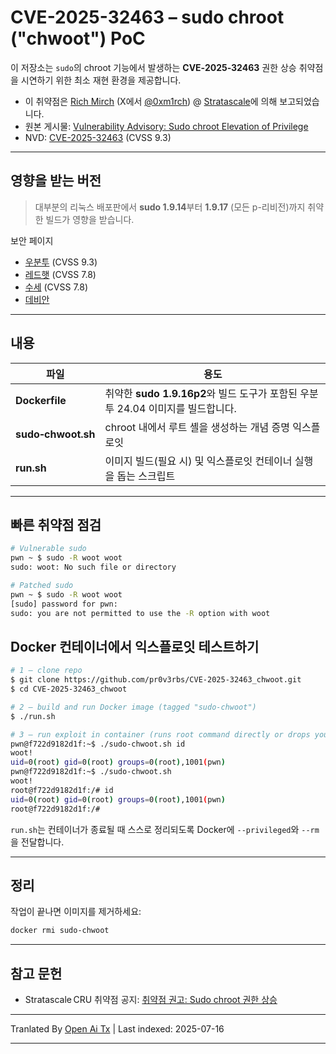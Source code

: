 ﻿
# CVE-2025-32463 – sudo chroot ("chwoot") PoC

이 저장소는 `sudo`의 chroot 기능에서 발생하는 **CVE‑2025‑32463** 권한 상승 취약점을 시연하기 위한 최소 재현 환경을 제공합니다.
- 이 취약점은 [Rich Mirch](https://www.stratascale.com/team/rich-mirch) (X에서 [@0xm1rch](https://x.com/0xm1rch)) @ [Stratascale](https://www.stratascale.com/)에 의해 보고되었습니다.
- 원본 게시물: [Vulnerability Advisory: Sudo chroot Elevation of Privilege](https://www.stratascale.com/vulnerability-alert-CVE-2025-32463-sudo-chroot)
- NVD: [CVE-2025-32463](https://nvd.nist.gov/vuln/detail/CVE-2025-32463) (CVSS 9.3)

---

## 영향을 받는 버전

> 대부분의 리눅스 배포판에서 **sudo 1.9.14**부터 **1.9.17** (모든 p-리비전)까지 취약한 빌드가 영향을 받습니다.

보안 페이지
- [우분투](https://ubuntu.com/security/CVE-2025-32463) (CVSS 9.3)
- [레드햇](https://access.redhat.com/security/cve/cve-2025-32463) (CVSS 7.8)
- [수세](https://www.suse.com/security/cve/CVE-2025-32463.html) (CVSS 7.8)
- [데비안](https://security-tracker.debian.org/tracker/CVE-2025-32463)

---

## 내용

| 파일                | 용도                                                                                  |
| ------------------ | ---------------------------------------------------------------------------------- |
| **Dockerfile**     | 취약한 **sudo 1.9.16p2**와 빌드 도구가 포함된 우분투 24.04 이미지를 빌드합니다.     |
| **sudo‑chwoot.sh** | chroot 내에서 루트 셸을 생성하는 개념 증명 익스플로잇                                |
| **run.sh**         | 이미지 빌드(필요 시) 및 익스플로잇 컨테이너 실행을 돕는 스크립트                      |

---

## 빠른 취약점 점검

```bash
# Vulnerable sudo
pwn ~ $ sudo -R woot woot
sudo: woot: No such file or directory

# Patched sudo
pwn ~ $ sudo -R woot woot
[sudo] password for pwn:
sudo: you are not permitted to use the -R option with woot
```
## Docker 컨테이너에서 익스플로잇 테스트하기


```bash
# 1 – clone repo
$ git clone https://github.com/pr0v3rbs/CVE-2025-32463_chwoot.git
$ cd CVE-2025-32463_chwoot

# 2 – build and run Docker image (tagged "sudo-chwoot")
$ ./run.sh

# 3 – run exploit in container (runs root command directly or drops you into a root shell)
pwn@f722d9182d1f:~$ ./sudo-chwoot.sh id
woot!
uid=0(root) gid=0(root) groups=0(root),1001(pwn)
pwn@f722d9182d1f:~$ ./sudo-chwoot.sh
woot!
root@f722d9182d1f:/# id
uid=0(root) gid=0(root) groups=0(root),1001(pwn)
root@f722d9182d1f:/#
```
`run.sh`는 컨테이너가 종료될 때 스스로 정리되도록 Docker에 `--privileged`와 `--rm`을 전달합니다.

---

## 정리

작업이 끝나면 이미지를 제거하세요:


```bash
docker rmi sudo-chwoot
```
---

## 참고 문헌

- Stratascale CRU 취약점 공지: [취약점 권고: Sudo chroot 권한 상승](https://www.stratascale.com/vulnerability-alert-CVE-2025-32463-sudo-chroot)



---

Tranlated By [Open Ai Tx](https://github.com/OpenAiTx/OpenAiTx) | Last indexed: 2025-07-16

---